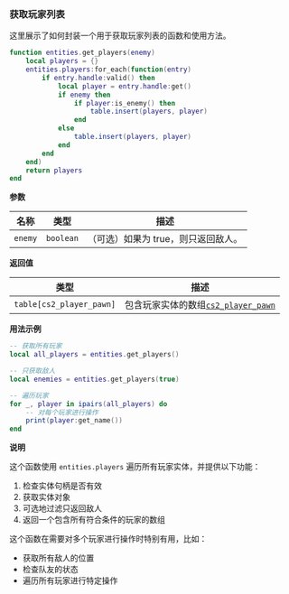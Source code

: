 ### 获取玩家列表

这里展示了如何封装一个用于获取玩家列表的函数和使用方法。

```lua
function entities.get_players(enemy)
    local players = {}
    entities.players:for_each(function(entry)
        if entry.handle:valid() then
            local player = entry.handle:get()
            if enemy then
                if player:is_enemy() then
                    table.insert(players, player)
                end
            else
                table.insert(players, player)
            end
        end
    end)
    return players
end
```

**参数**

| 名称 | 类型 | 描述 |
| ---- | ---- | ----------- |
| `enemy` | `boolean` | （可选）如果为 true，则只返回敌人。 |

**返回值**

| 类型 | 描述 |
| ---- | ----------- |
| `table[cs2_player_pawn]` | 包含玩家实体的数组[`cs2_player_pawn`](/api/entities/base-entity/cs2-player-pawn "类型: cs2_player_pawn")|

**用法示例**

```lua
-- 获取所有玩家
local all_players = entities.get_players()

-- 只获取敌人
local enemies = entities.get_players(true)

-- 遍历玩家
for _, player in ipairs(all_players) do
    -- 对每个玩家进行操作
    print(player:get_name())
end
```

**说明**

这个函数使用 `entities.players` 遍历所有玩家实体，并提供以下功能：

1. 检查实体句柄是否有效
2. 获取实体对象
3. 可选地过滤只返回敌人
4. 返回一个包含所有符合条件的玩家的数组

这个函数在需要对多个玩家进行操作时特别有用，比如：
- 获取所有敌人的位置
- 检查队友的状态
- 遍历所有玩家进行特定操作 